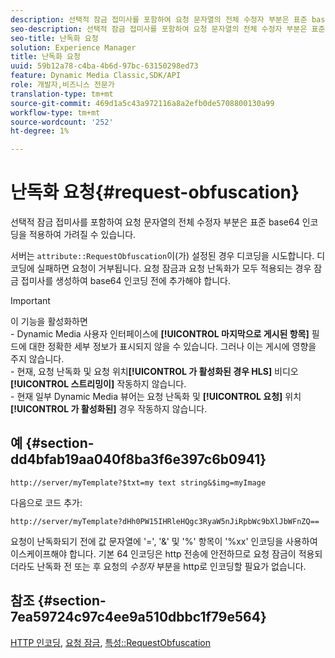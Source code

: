 ```yaml
---
description: 선택적 잠금 접미사를 포함하여 요청 문자열의 전체 수정자 부분은 표준 base64 인코딩을 적용하여 가려질 수 있습니다.
seo-description: 선택적 잠금 접미사를 포함하여 요청 문자열의 전체 수정자 부분은 표준 base64 인코딩을 적용하여 가려질 수 있습니다.
seo-title: 난독화 요청
solution: Experience Manager
title: 난독화 요청
uuid: 59b12a78-c4ba-4b6d-97bc-63150298ed73
feature: Dynamic Media Classic,SDK/API
role: 개발자,비즈니스 전문가
translation-type: tm+mt
source-git-commit: 469d1a5c43a972116a8a2efb0de5708800130a99
workflow-type: tm+mt
source-wordcount: '252'
ht-degree: 1%

---
```



# 난독화 요청{#request-obfuscation}

선택적 잠금 접미사를 포함하여 요청 문자열의 전체 수정자 부분은 표준 base64 인코딩을 적용하여 가려질 수 있습니다.

서버는 `attribute::RequestObfuscation`이(가) 설정된 경우 디코딩을 시도합니다. 디코딩에 실패하면 요청이 거부됩니다. 요청 잠금과 요청 난독화가 모두 적용되는 경우 잠금 접미사를 생성하여 base64 인코딩 전에 추가해야 합니다.

>[!IMPORTANT]
>
>이 기능을 활성화하면 <br>- Dynamic Media 사용자 인터페이스에 **[!UICONTROL 마지막으로 게시된 항목]** 필드에 대한 정확한 세부 정보가 표시되지 않을 수 있습니다. 그러나 이는 게시에 영향을 주지 않습니다.<br>- 현재, 요청 난독화 및 요청 위치&#x200B;**[!UICONTROL 가 활성화된 경우 HLS]** 비디오  **[!UICONTROL 스트리밍이]** 작동하지 않습니다.<br>- 현재 일부 Dynamic Media 뷰어는 요청 난독화 및  **[!UICONTROL 요청]** 위치 **[!UICONTROL 가 활성화된]** 경우 작동하지 않습니다.

## 예 {#section-dd4bfab19aa040f8ba3f6e397c6b0941}

`http://server/myTemplate?$txt=my text string&$img=myImage`

다음으로 코드 추가:

`http://server/myTemplate?dHh0PW15IHRleHQgc3RyaW5nJiRpbWc9bXlJbWFnZQ==`

요청이 난독화되기 전에 값 문자열에 &#39;=&#39;, &#39;&amp;&#39; 및 &#39;%&#39; 항목이 &#39;%xx&#39; 인코딩을 사용하여 이스케이프해야 합니다. 기본 64 인코딩은 http 전송에 안전하므로 요청 잠금이 적용되더라도 난독화 전 또는 후 요청의 *수정자* 부분을 http로 인코딩할 필요가 없습니다.

## 참조 {#section-7ea59724c97c4ee9a510dbbc1f79e564}

[HTTP 인코딩](../../../../../is-api/http-ref/image-serving-api-ref/c-http-protocol-reference/c-syntax-and-features/r-http-encoding.md#reference-bb34dd13f316462695448acfa8f92df7),  [요청 잠금](../../../../../is-api/http-ref/image-serving-api-ref/c-http-protocol-reference/c-syntax-and-features/r-request-locking.md#reference-4177193d20774daab0dbf206a927844c),  [특성::RequestObfuscation](../../../../../is-api/image-catalog/image-serving-api-ref/c-image-catalog-reference/c-attributes-reference/r-requestobfuscation.md#reference-730a3330253343f893419ebd52baf0bd)
